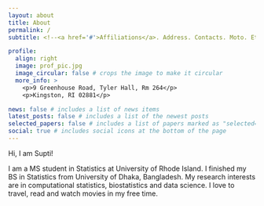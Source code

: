 ```yaml
---
layout: about
title: About
permalink: /
subtitle: <!--<a href='#'>Affiliations</a>. Address. Contacts. Moto. Etc.-->

profile:
  align: right
  image: prof_pic.jpg
  image_circular: false # crops the image to make it circular
  more_info: >
    <p>9 Greenhouse Road, Tyler Hall, Rm 264</p>
    <p>Kingston, RI 02881</p>

news: false # includes a list of news items
latest_posts: false # includes a list of the newest posts
selected_papers: false # includes a list of papers marked as "selected={true}"
social: true # includes social icons at the bottom of the page
---
```


Hi, I am Supti!

I am a MS student in Statistics at University of Rhode Island. I finished my BS in Statistics from University of Dhaka, Bangladesh. My research interests are in computational statistics, biostatistics and data science. I love to travel, read and watch movies in my free time.

<!--Write your biography here. Tell the world about yourself. Link to your favorite [subreddit](http://reddit.com). You can put a picture in, too. The code is already in, just name your picture `profilepic.jpeg` and put it in the `img/` folder. Put your address / P.O. box / other info right below your picture. You can also disable any of these elements by editing `profile` property of the YAML header of your `_pages/about.md`. Edit `_bibliography/papers.bib` and Jekyll will render your [publications page](/al-folio/publications/) automatically.Link to your social media connections, too. This theme is set up to use [Font Awesome icons](https://fontawesome.com/) and [Academicons](https://jpswalsh.github.io/academicons/), like the ones below. Add your Facebook, Twitter, LinkedIn, Google Scholar, or just disable all of them. -->
